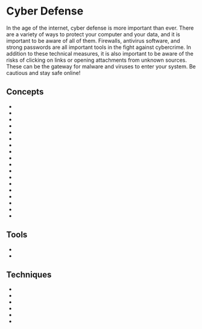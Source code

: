 # Cyber Defense

In the age of the internet, cyber defense is more important than ever. There are a variety of ways to protect your computer and your data, and it is important to be aware of all of them. Firewalls, antivirus software, and strong passwords are all important tools in the fight against cybercrime. In addition to these technical measures, it is also important to be aware of the risks of clicking on links or opening attachments from unknown sources. These can be the gateway for malware and viruses to enter your system. Be cautious and stay safe online!

## Concepts

* [](securing-windows-an-introduction-to-windows-group-policy)
* [](firewalls-creating-trust-barriers-to-stop-external-threats)
* [](what-are-software-backdoors)
* [](find-the-right-vulnerability-scanner-for-your-organization-s-needs)
* [](protect-your-web-applications-against-csrf-attacks)
* [](data-security-management-keep-your-data-safe-and-sound)
* [](the-attacker-mindset-the-dad-triad)
* [](dont-let-rootkits-take-control)
* [](follow-the-separation-of-duties-principle-for-a-safer-organization)
* [](content-filtering-monitor-user-activity-to-identify-potential-risks)
* [](weighing-the-risks-and-benefits-of-virtual-machines)
* [](keep-an-eye-out-for-keyloggers-they-may-be-hiding-on-your-device)
* [](what-is-adware)
* [](spyware-collecting-data-from-your-system-without-your-knowledge-or-consent)
* [](advanced-persistent-threat-lifecycle)
* [](model-your-threats-to-protect-your-assets)
* [](think-your-passwords-are-safe-think-again)
* [](the-importance-of-security-training-and-awareness)

## Tools

* [](block-malicious-packets-with-packet-filtering-firewalls)
* [](introduction-to-honeypots-honeynets-and-padded-cells)



## Techniques

* [](keep-your-operating-system-secure-by-protecting-your-file-system)
* [](securing-application-cookies)
* [](prevent-buffer-overflows-before-they-happen)
* [](secure-your-web-application-against-cross-site-scripting-xss)
* [](practical-windows-hardening-security-templates)
* [](how-do-you-prevent-brute-force-attacks)
  
